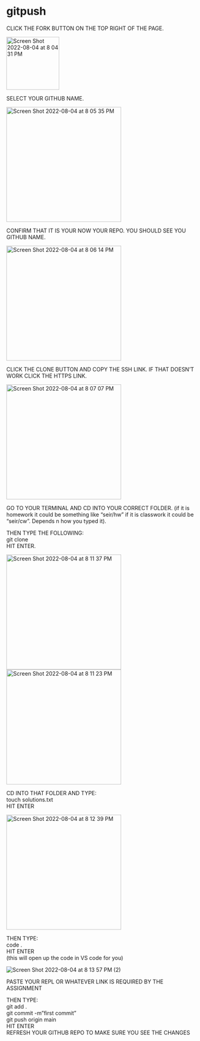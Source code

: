 # gitpush

CLICK THE FORK BUTTON ON THE TOP RIGHT OF THE PAGE.

<img width="138" alt="Screen Shot 2022-08-04 at 8 04 31 PM" src="https://user-images.githubusercontent.com/64296554/182976568-0a851a0a-a07d-4b01-935a-ce2a190b652b.png">

SELECT YOUR GITHUB NAME.


<img width="300" alt="Screen Shot 2022-08-04 at 8 05 35 PM" src="https://user-images.githubusercontent.com/64296554/182976775-dd9601db-677f-46f7-926d-4d4513035e46.png">

CONFIRM THAT IT IS YOUR NOW YOUR REPO. YOU SHOULD SEE YOU GITHUB NAME.

<img width="300" alt="Screen Shot 2022-08-04 at 8 06 14 PM" src="https://user-images.githubusercontent.com/64296554/182976935-a5866c89-4dea-4d23-9e22-2952f415da4c.png">

CLICK THE CLONE BUTTON AND COPY THE SSH LINK. IF THAT DOESN’T WORK CLICK THE HTTPS LINK.

<img width="300" alt="Screen Shot 2022-08-04 at 8 07 07 PM" src="https://user-images.githubusercontent.com/64296554/182977239-11499acf-0a21-4b38-985f-6cbf66036d85.png">

GO TO YOUR TERMINAL AND CD INTO YOUR CORRECT FOLDER.
(if it is homework it could be something like “seir/hw” if it is classwork it could be “seir/cw”. Depends n how you typed it).


THEN TYPE THE FOLLOWING:
<br>
git clone <PASTE IN WHAT YOU JUST COPIED>
<br>
HIT ENTER.

<img width="300" alt="Screen Shot 2022-08-04 at 8 11 37 PM" src="https://user-images.githubusercontent.com/64296554/182977500-45ad4e12-9568-4365-9653-4e70ea0557d3.png">

<img width="300" alt="Screen Shot 2022-08-04 at 8 11 23 PM" src="https://user-images.githubusercontent.com/64296554/182977581-1039c689-8531-4f88-8022-eabc8c87106b.png">

CD INTO THAT FOLDER AND TYPE:
<br>
touch solutions.txt
<br>
HIT ENTER

<img width="300" alt="Screen Shot 2022-08-04 at 8 12 39 PM" src="https://user-images.githubusercontent.com/64296554/182978051-d87a8ec9-7168-4507-a190-43a816071f93.png">

THEN TYPE:
<br>
code .
<br>
HIT ENTER
<br>
(this will open up the code in VS code for you)

![Screen Shot 2022-08-04 at 8 13 57 PM (2)](https://user-images.githubusercontent.com/64296554/182978182-cba5a436-fa92-4d3b-8a9b-f7f9c4515bac.png)

PASTE YOUR REPL OR WHATEVER LINK IS REQUIRED BY THE ASSIGNMENT

THEN TYPE:
<br>
git add .
<br>
git commit -m”first commit”
<br>
git push origin main
<br>
HIT ENTER
<br>
REFRESH YOUR GITHUB REPO TO MAKE SURE YOU SEE THE CHANGES
